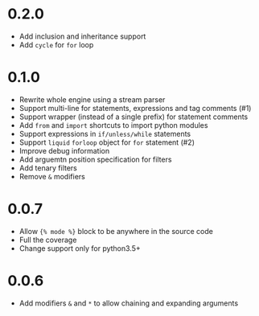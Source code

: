 # 0.2.0
- Add inclusion and inheritance support
- Add `cycle` for `for` loop

# 0.1.0
- Rewrite whole engine using a stream parser
- Support multi-line for statements, expressions and tag comments (#1)
- Support wrapper (instead of a single prefix) for statement comments
- Add `from` and `import` shortcuts to import python modules
- Support expressions in `if/unless/while` statements
- Support `liquid` `forloop` object for `for` statement (#2)
- Improve debug information
- Add arguemtn position specification for filters
- Add tenary filters
- Remove `&` modifiers

# 0.0.7
- Allow `{% mode %}` block to be anywhere in the source code
- Full the coverage
- Change support only for python3.5+

# 0.0.6
- Add modifiers `&` and `*` to allow chaining and expanding arguments
